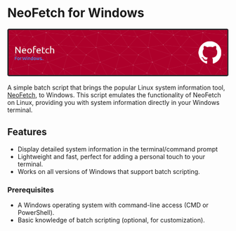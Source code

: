 # NeoFetch for Windows

![ScreenShot](/raw/master/neofetch-banner.png)

A simple batch script that brings the popular Linux system information tool, [NeoFetch](https://github.com/dylanaraps/neofetch), to Windows. This script emulates the functionality of NeoFetch on Linux, providing you with system information directly in your Windows terminal.

## Features

- Display detailed system information in the terminal/command prompt
- Lightweight and fast, perfect for adding a personal touch to your terminal.
- Works on all versions of Windows that support batch scripting.

### Prerequisites

- A Windows operating system with command-line access (CMD or PowerShell).
- Basic knowledge of batch scripting (optional, for customization).
